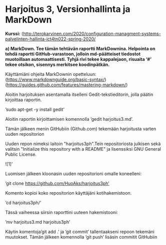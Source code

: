 # Harjoitus 3, Versionhallinta ja MarkDown

**Kurssi:** (http://terokarvinen.com/2020/configuration-managment-systems-palvelinten-hallinta-ict4tn022-spring-2020/

**a) MarkDown. Tee tämän tehtävän raportti MarkDownina. Helpointa on tehdä raportti GitHub-varastoon, jolloin md-päätteiset tiedostot muotoillaan automaattisesti. Tyhjä rivi tekee kappalejaon, risuaita ‘#’ tekee otsikon, sisennys merkitsee koodinpätkän.**

Käyttämiäni ohjeita MarkDownin opetteluun: 
(https://www.markdownguide.org/basic-syntax/)
(https://guides.github.com/features/mastering-markdown/)

Aloitin harjoituksen asentamalla itselleni Gedit-tekstieditorin, jolla päätin kirjoittaa raportin.

’sudo apt-get -y install gedit’

Aloitin raportin kirjoittamisen komennolla ’gedit harjoitus3.md’.

Tämän jälkeen menin GitHubiin (Github.com) tekemään harjoitusta varten uuden repositorion

Uuden repon nimeksi laitoin "harjoitus3ph".Tein repositoriosta julkisen sekä valitsin "Initialize this repository with a README" ja lisenssiksi GNU General Public License.

![1]’

Luomisen jälkeen kloonasin uuden repositorioni omalle koneelleni:

’git clone https://github.com/HuoAks/harjoitus3ph’

Komento kopioi koko repositorion käyttäjäni kotihakemistoon.

’cd harjoitus3ph/’

Tässä vaiheessa siirsin raporttini uuteen hakemistooni:

’mv harjoitus3.md harjoitus3ph’

Käytin komentoja’git add .’ ja ’git commit’ tallentaakseni repoon tekemäni muutokset. Tämän jälkeen komennolla ’git push’ lisäsin commitit GitHubiin



